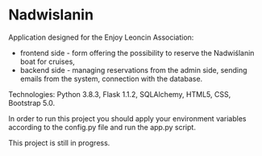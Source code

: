 # Nadwislanin

Application designed for the Enjoy Leoncin Association:
- frontend side - form offering the possibility to reserve the Nadwiślanin boat for cruises,
- backend side - managing reservations from the admin side, sending emails from the system, connection with the database. 

Technologies: Python 3.8.3, Flask 1.1.2, SQLAlchemy, HTML5, CSS, Bootstrap 5.0.

In order to run this project you should apply your environment variables according to the config.py file and run the app.py script.

This project is still in progress.
